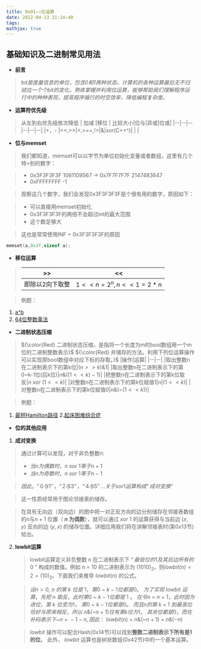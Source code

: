 ```yaml
---
title: 0x01——位运算
date: 2022-04-13 21:14:40
tags:
mathjax: true
---
```

## 基础知识及二进制常见用法
- **前言**

>*bit是度量信息的单位，包含0和1两种状态。计算机的各种运算最后无不归结位一个个bit的变化。熟练掌握并利用位运算，能够帮助我们理解程序运行中的种种表现，提高程序循行的时空效率，降低编程复杂度。*

 - **运算符优先级**

>从左到右优先级依次降低
>| 加减 |移位 | 比较大小|位与|异或|位或|
>|--|--|--|--|--|--|
>|+，- |<<,>>|<,>==,!=|&|xor(C++^)| \| |
- **位与memset**

>我们都知道，memset可以以字节为单位初始化变量或者数组，这里有几个特>别的数字：

 >- 0x3F3F3F3F 1061109567
 -> 0x7F7F7F7F 2147483647
 >- 0xFFFFFFFF -1


>观察这几个数字，我们会发现0x3F3F3F3F是个很有用的数字，原因如下：


>- 可以直接用memset初始化
>- 0x3F3F3F3F的两倍不会超过int的最大范围
>- 这个数足够大

>这也是常常使用INF = 0x3F3F3F3F的原因
```cpp
memset(a,0x3f,sizeof a);
```

 - **移位运算**

>| >>| <<|
>|--|--|
>|即除以2向下取整| $1<<n = 2^{n} , n<<1 = 2 * n$ |

>例题：
1. [a^b](https://editor.csdn.net/md/?articleId=123493703)
2. [64位整数乘法](https://editor.csdn.net/md/?articleId=123494721)

- **二进制状态压缩**

>${\color{Red} 二进制状态压缩，是指将一个长度为m的bool数组用一个m位的二进制整数表示}$
>${\color{Red} 并储存的方法。利用下列位运算操作可以实现原bool数组中对应下标的存取。}$
>|操作|运算|
>|--|--|
>|取出整数n在二进制表示下的第k位|$(n>>k)\&1$|
>|取出整数n在二进制表示下的第0~k-1位(后k位)|$n\&((1<<k)-1)$|
>|把整数n在二进制表示下的第k位取反|$n~xor~(1<<k)$|
>|对整数n在二进制表示下的第k位赋值1|$n$\|$(1<<k)$|
>|对整数n在二进制表示下的第k位赋值0|$n\&($~$(1<<k))$|

>例题：
1. [最短Hamilton路径](https://editor.csdn.net/md/?articleId=123501888)
2.[起床困难综合症](https://editor.csdn.net/md/?articleId=123502550)


- **位的其他应用**

1. **成对变换**

>通过计算可以发现，对于非负整数$n:$
>- $当n为偶数时，n~xor~1等于n + 1$
>- $当n为奇数时，n~xor~1等于n - 1$

>$因此，“0与1”，“2与3”，“4与5”...关于xor1运算构成“成对变换”$

>这一性质经常用于图论邻接表的储存。

>在具有无向边（双向边）的图中把一对正反方向的边分别储存在邻接表数组的$n$与$n+1$ 位置（**$~n~$为偶数**），就可以通过$~xor~1~$的运算获得与当前边$~(x,y)~$反向的边$~(y,x)~$的储存位置。详细应用我们将在讲解邻接表时(第0x13节)给出。

2. **lowbit运算**
	>lowbit运算定义非负整数$~n~$在二进制表示下 $“最低位的1及其后边所有的0~”$ 构成的数值。例如 n = 10 的二进制表示为 $(1010)_{2}$，则$lowbit(n) = 2 = (10)_{2}$。下面我们来推导$~lowbit(n)~$的公式。
	
	>$设n > 0 ,~n  ~的 第 ~k ~位 是 ~1，第0$ ~ $k - 1 位 都 是 0。$
	$为了实现~lowbit~运算，先把~n~取反，此时第0$
	 ~ $k-1位都是~1~。$
	$在令n~=~n~+~1，此时因为进位，第~k~位变为1，$
	$第0$ ~ $k - 1 位都是0。$
	$而且n的第~k+1~到最高位恰好与原来相反，所以$
	$n\&($~$n+1)仅有第k位为1，$
	$其余位都是0，而在补码表示下$~$n~=~-1-n,因此：$
	$lowbit(n) ~=~n\&($~$n+1)~=~n\&(-n)$
	
	>$lowbit~$操作可以配合Hash(0x14节)可以找到**整数二进制表示下所有是1的位**。
	此外，$~lowbit~$运算也是树状数组(0x42节)中的一个基本运算。
	
	
	
	 





